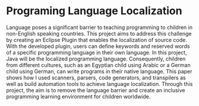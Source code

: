 # Programing Language Localization

Language poses a significant barrier to teaching programming to children in non-English speaking countries. This project aims to address this challenge by creating an Eclipse Plugin that enables the localization of source code. With the developed plugin, users can define keywords and reserved words of a specific programming language in
their own language. In this project, Java will be the localized programming language. Consequently, children from different cultures, such as an Egyptian child using Arabic or a German child using German, can write programs in their native language. This paper shows how I used scanners, parsers, code generators, and transpilers as well as build
automation tools to achieve language localization. Through this project, the aim is to remove the language barrier and create an inclusive programming learning environment for children worldwide.

